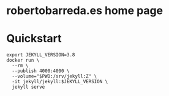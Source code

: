 # robertobarreda.es home page

# Quickstart

```
export JEKYLL_VERSION=3.8
docker run \
  --rm \
  --publish 4000:4000 \
  --volume="$PWD:/srv/jekyll:Z" \
  -it jekyll/jekyll:$JEKYLL_VERSION \
  jekyll serve
```

